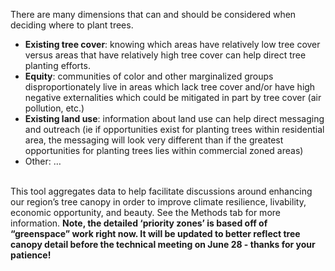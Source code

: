 
<!-- # Where to plant trees? -->
<!-- <br> -->

There are many dimensions that can and should be considered when
deciding where to plant trees. <br>

-   **Existing tree cover**: knowing which areas have relatively low
    tree cover versus areas that have relatively high tree cover can
    help direct tree planting efforts.
-   **Equity**: communities of color and other marginalized groups
    disproportionately live in areas which lack tree cover and/or have
    high negative externalities which could be mitigated in part by tree
    cover (air pollution, etc.)
-   **Existing land use**: information about land use can help direct
    messaging and outreach (ie if opportunities exist for planting trees
    within residential area, the messaging will look very different than
    if the greatest opportunities for planting trees lies within
    commercial zoned areas)
-   Other: …

<!-- <br> -->
<!-- Similarly, there are multiple things to consider in making a useful tool: -->
<!-- - **Understandable**: clear and actionable conclusions need to be drawn from complex and disparate data sources. Conclusions should be understandable to the general public (given that tree planting fundamentally impacts people and neighborhoods), to practitioners (to make informed decisions about planting trees), and to subject matter experts (to facilitate the iterative nature of this work and ensure the tool incorporates the best available research). -->
<!-- - **Narrative**: planting trees today will change the trajectory of a neighborhood's canopy for the future. Incorporating stories needs to be part of the tool... -->
<!-- - **Research-based**: this tool should incorporate relevant research and be transparent in our methods. This tool should be designed flexibly so that new research and new data sources can improve the conclusions (especially around climate resiliency/adaptation), spatial accuracy (down to 1m in accuracy would be the gold standard), and geographic spread (expanding from the Twin Cities region to statewide and beyond) of this tool. -->
<!-- - **Interactive**: knowing that different funding programs and/or local priorities will dictate on-the-ground action (of planting trees), this tool should allow for users to set their own prioritization scheme if they so desire. -->

<br> This tool aggregates data to help facilitate discussions around
enhancing our region’s tree canopy in order to improve climate
resilience, livability, economic opportunity, and beauty. See the
Methods tab for more information. **Note, the detailed ‘priority zones’
is based off of “greenspace” work right now. It will be updated to
better reflect tree canopy detail before the technical meeting on June
28 - thanks for your patience!**

<!-- Select variables of interest at the left and update map to view results. Warm and bright (yellow, orange) values and high ranks correspond to ‘opportunity zones’ where new tree plantings could have disproportionately positive impacts (values closer to 10). Cool and dark colors (black, purple) correspond to lower opportunity areas (values closer to zero). Click on any tract to get more information. -->
<!-- <br> -->
<!-- There is the capability to plot the human dimensions at the Census block group level (finer resolution than tracts, which are shown here). The data pieces are not yet aggregated in that way, however. As this is just a proof-of-concept idea, so I figured it didn't matter. All the data pieces are weighted equally, but we could weight them differently too. This is just my take on this and would need much more work/input/etc. if we wish to continue down this avenue..... -->

<br>

<!-- ### Methods -->
<!-- Pulling together: -->
<!-- - "Greenness" (normalized difference vegetation index (NDVI) from Sentinel-2, peak NDVI in 2020 aggregated to the block group level and also at 10x10m resolution) -->
<!-- - Equity considerations data -->
<!-- - Existing land use -->
